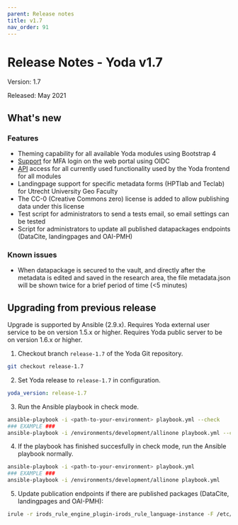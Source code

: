 ```yaml
---
parent: Release notes
title: v1.7
nav_order: 91
---
```

# Release Notes - Yoda v1.7

Version: 1.7

Released: May 2021

## What's new
### Features
- Theming capability for all available Yoda modules using Bootstrap 4
- [Support](../administration/configuring-openidc.html) for MFA login on the web portal using OIDC
- [API](https://petstore.swagger.io/?url=https://utrechtuniversity.github.io/irods-ruleset-uu/api.json) access for all currently used functionality used by the Yoda frontend for all modules
- Landingpage support for specific metadata forms (HPTlab and Teclab) for Utrecht University Geo Faculty
- The CC-0 (Creative Commons zero) license is added to allow publishing data under this license
- Test script for administrators to send a tests email, so email settings can be tested
- Script for administrators to update all published datapackages endpoints (DataCite, landingpages and OAI-PMH)

### Known issues
- When datapackage is secured to the vault, and directly after the metadata is edited and saved in the research area, the file metadata.json will be shown twice for a brief period of time (<5 minutes)

## Upgrading from previous release
Upgrade is supported by Ansible (2.9.x).
Requires Yoda external user service to be on version 1.5.x or higher.
Requires Yoda public server to be on version 1.6.x or higher.

1. Checkout branch `release-1.7` of the Yoda Git repository.
```bash
git checkout release-1.7
```

2. Set Yoda release to `release-1.7` in configuration.
```yaml
yoda_version: release-1.7
```

3. Run the Ansible playbook in check mode.
```bash
ansible-playbook -i <path-to-your-environment> playbook.yml --check
### EXAMPLE ###
ansible-playbook -i /environments/development/allinone playbook.yml --check
```

4. If the playbook has finished succesfully in check mode, run the Ansible playbook normally.
```bash
ansible-playbook -i <path-to-your-environment> playbook.yml
### EXAMPLE ###
ansible-playbook -i /environments/development/allinone playbook.yml
```

5. Update publication endpoints if there are published packages (DataCite, landingpages and OAI-PMH):
```bash
irule -r irods_rule_engine_plugin-irods_rule_language-instance -F /etc/irods/irods-ruleset-uu/tools/update-publications.r
```
